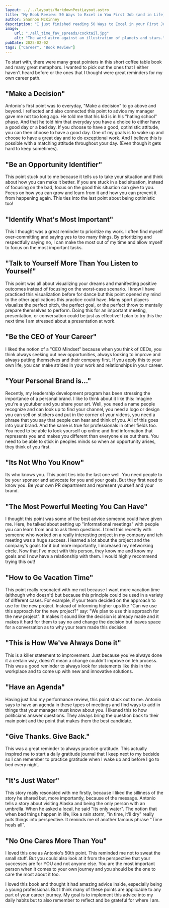 ```yaml
---
layout: ../../layouts/MarkdownPostLayout.astro
title: "My Book Review: 50 Ways to Excel in You First Job (and in Life)"
author: Shannon McKinney
description: "I just finished reading 50 Ways to Excel in your First Job (And in Life) by Antonio Neves and wanted to give a review and summary for the most memorable points (in my opinion). "
image:
    url: "./all_time_fav_spreads/cocktail.jpg"
    alt: "The word astro against an illustration of planets and stars."
pubDate: 2025-02-02
tags: ["Career", "Book Review"]
---
```



To start with, there were many great pointers in this short coffee table book and many great metaphors. I wanted to pick out the ones that I either haven't heard before or the ones that I thought were great reminders for my own career path. 

## "Make a Decision"
Antonio's first point was to everyday, "Make a decision" to go above and beyond. I reflected and also connected this point to advice my manager gave me not too long ago. He told me that his kid is in his "hating school" phase. And that he told him that everyday you have a choice to either have a good day or a bad day. If you choose to have a good, optimistic attitude, you can then choose to have a good day. One of my goals is to wake up and choose to have a great day and to do exceptional work. And I believe this is possible with a matching attitude throughout your day. (Even though it gets hard to keep sometimes).

## "Be an Opportunity Identifier"
This point stuck out to me because it tells us to take your situation and think about how you can make it better. If you are stuck in a bad situation, instead of focusing on the bad, focus on the good this situation can give to you. Focus on how you can grow and learn from it and how you can prevent it from happening again. This ties into the last point about being optimistic too! 

## "Identify What's Most Important"
This I thought was a great reminder to prioritize my work. I often find myself over-committing and saying yes to too many things. By prioritizing and respectfully saying no, I can make the most out of my time and allow myself to focus on the most important tasks. 

## "Talk to Yourself More Than You Listen to Yourself"
This point was all about visualizing your dreams and manifesting positive outcomes instead of focusing on the worst-case scenario. I know I have practiced this visualization before for dance but this point opened my mind to the other applications this practice could have. Many sport players visualize the perfect pitch, the perfect goal, or the perfect throw to mentally prepare themselves to perform. Doing this for an important meeting, presentation, or conversation could be just as effective! I plan to try this the next time I am stressed about a presentation at work. 

## "Be the CEO of Your Career" 
I liked the notion of a "CEO Mindset" because when you think of CEOs, you think always seeking out new opportunities, always looking to improve and always putting themselves and their company first. If you apply this to your own life, you can make strides in your work and relationships in your career. 

## "Your Personal Brand is..."
Recently, my leadership development program has been stressing the importance of a personal brand. I like to think about it like this: Imagine you're a youtuber and you share your art. Well, you need a name people recognize and can look up to find your channel, you need a logo or design you can sell on stickers and put in the corner of your videos, you need a phrase that you say that people can hear and think of you. All of this goes into your brand. And the same is true for professionals in other fields too. You need to be able to look yourself up online and find information that represents you and makes you different than everyone else out there. You need to be able to stick in peoples minds so when an opportunity arises, they think of you first. 

## "Its Not Who You Know" 
Its who knows you. This point ties into the last one well. You need people to be your sponsor and advocate for you and your goals. But they first need to know you. Be your own PR department and represent yourself and your brand. 

## "The Most Powerful Meeting You Can Have" 
I thought this point was some of the best advice someone could have given me. Here, he talked about setting up "informational meetings" with people you can learn from and to ask them questions. I tried this recently with someone who worked on a really interesting project in my company and teh meeting was a huge success. I learned a lot about the project and the company's goals for it but more importantly, I increased my networking circle. Now that I've meet with this person, they know me and know my goals and I now have a relationship with them. I would highly recommend trying this out! 

## "How to Ge Vacation Time" 
This point really resonated with me not because I want more vacation time (although who doesn't) but because this principle could be used in a variety of different cases. For example, if your team decided on the approach to use for the new project. Instead of informing higher ups like "Can we use this approach for the new project?" say: "We plan to use this approach for the new project". It makes it sound like the decision is already made and it makes it hard for them to say no and change the decision but leaves space for a conversation as to why your team made this decision. 

## "This is How We've Always Done it" 
This is a killer statement to improvement. Just because you've always done it a certain way, doesn't mean a change couldn't improve on teh process. This was a good reminder to always look for statements like this in the workplace and to come up with new and innovative solutions. 

## "Have an Agenda" 
Having just had my performance review, this point stuck out to me. Antonio says to have an agenda in these types of meetings and find ways to add in things that your manager must know about you. I likened this to how politicians answer questions. They always bring the question back to their main point and the point that makes them the best candidate.

## "Give Thanks. Give Back."
This was a great reminder to always practice gratitude. This actually inspired me to start a daily gratitude journal that I keep next to my bedside so I can remember to practice gratitude when I wake up and before I go to bed every night. 

## "It's Just Water" 
This story really resonated with me firstly, because I liked the silliness of the story he shared but, more importantly, because of the message. Antonio tells a story about visiting Alaska and being the only person with an umbrella. When he asked a local, he said "Its only water". The notion that when bad things happen in life, like a rain storm, "in time, it'll dry" really puts things into perspective. It reminds me of another famous phrase "Time heals all". 

## "No One Cares More Than You"
I loved this one as Antonio's 50th point. This reminded me not to sweat the small stuff. But you could also look at it from the perspective that your successes are for YOU and not anyone else. You are the most important person when it comes to your own journey and you should be the one to care the most about it too. 

I loved this book and thought it had amazing advice inside, especially being a young professional. But I think many of these points are applicable to any part of your career journey. My goal is to implement this advice into my daily habits but to also remember to reflect and be grateful for where I am. 

